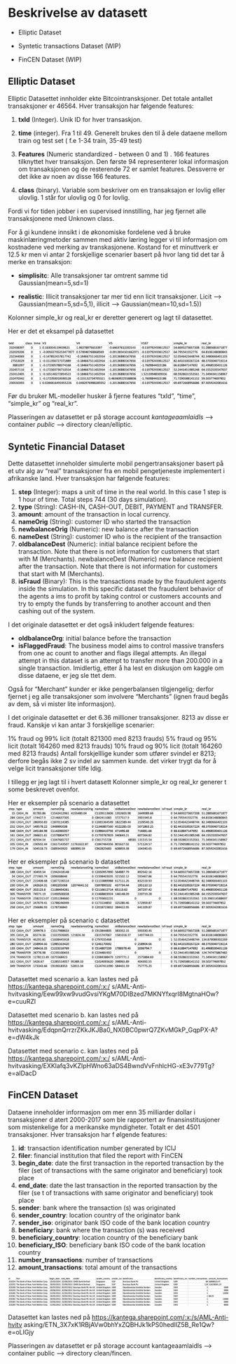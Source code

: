 
# Beskrivelse av datasett

- Elliptic Dataset

- Syntetic transactions Dataset (WIP)

- FinCEN Dataset (WIP)

## Elliptic Dataset

Elliptic Datasettet innholder ekte Bitcointransksjoner. Det totale antallet transaksjoner er 46564. Hver transaksjon har følgende features:

1. **txId** (Integer). Unik ID for hver transaskjon.

2. **time** (integer). Fra 1 til 49. Generelt brukes den til å dele dataene mellom train og test set ( f.e 1-34 train, 35-49 test)

3. **Features** (Numeric standardized - between 0 and 1) . 166 features tilknyttet hver transaksjon. Den første 94 representerer lokal informasjon om transaksjonen og de resterende 72 er samlet features. Dessverre er det ikke av noen av disse 166 features.

4. **class** (binary). Variable som beskriver om en transaksajon er lovlig eller ulovlig. 1 står for ulovlig og 0 for lovlig.

Fordi vi for tiden jobber i en supervised innstilling, har jeg fjernet alle transaksjonene med Unknown class.

For å gi kundene innsikt i de økonomiske fordelene ved å bruke maskinlæringmetoder sammen med aktiv læring legger vi til informasjon om kostnadene ved merking av transkasjonene. Kostand for et minuttverk er 12.5 kr men vi antar 2 forskjellige scenarier basert på hvor lang tid det tar å merke en transaksjon:

- **simplisitc**: Alle transaksjoner tar omtrent samme tid Gaussian(mean=5,sd=1)

- **realistic**: Illicit transaksjoner tar mer tid enn licit transaksjoner. Licit –> Gaussian(mean=5,sd=5,1), illicit –> Gaussian(mean=10,sd=1.5))

Kolonner simple_kr og real_kr er deretter generert og lagt til datasettet.

Her er det et eksampel på datasettet 

![image.png](/docs/images/elliptic.png)

Før du bruker ML-modeller husker å fjerne features “txId”, “time”, “simple_kr” og “real_kr”.

Plasseringen av datasettet er på storage account _kantageaamlaidls_ --> container _public_ --> directory clean/elliptic.



## Syntetic Financial Dataset

Dette datasettet inneholder simulerte mobil pengertransaksjoner basert på et utv
alg av “real” transaksjoner fra en mobil pengetjeneste implementert i afrikanske
 land. Hver transaksjon har følgende features:

1. **step** (Integer): maps a unit of time in the real world. In this case 1 step is 1
hour of time. Total steps 744 (30 days simulation).
2. **type** (String): CASH-IN, CASH-OUT, DEBIT, PAYMENT and TRANSFER.
3. **amount**: amount of the transaction in local currency.
4. **nameOrig** (String): customer ID who started the transaction
5. **newbalanceOrig** (Numeric): new balance after the transaction
6. **nameDest** (String): customer ID who is the recipient of the transaction
7. **oldbalanceDest** (Numeric): initial balance recipient before the transaction. Note
 that there is not information for customers that start with M (Merchants).
newbalanceDest (Numeric) new balance recipient after the transaction. Note that
there is not information for customers that start with M (Merchants).
8. **isFraud** (Binary): This is the transactions made by the fraudulent agents inside
the simulation. In this specific dataset the fraudulent behavior of the agents a
ims to profit by taking control or customers accounts and try to empty the funds
 by transferring to another account and then cashing out of the system.

I det originale datasettet er det også inkludert følgende features:
- **oldbalanceOrg**: initial balance before the transaction
- **isFlaggedFraud**: The business model aims to control massive transfers from one ac
count to another and flags illegal attempts. An illegal attempt in this dataset
is an attempt to transfer more than 200.000 in a single transaction.
Imidlertig, etter å ha lest en diskusjon om kaggle  om disse dataene, er jeg sle
ttet dem.

Også for “Merchant” kunder er ikke pengerbalansen tilgjengelig; derfor fjernet j
eg alle transaksjoner som involvere “Merchants” (ignen fraud begås av dem, så vi
 mister lite informasjon).

I det originale datasettet er det 6.36 millioner transaksjoner. 8213 av disse er
 fraud. Kanskje vi kan antar 3 forskjellige scenarier:

1% fraud og 99% licit (totalt 821300 med 8213 frauds)
5% fraud og 95% licit (totalt 164260 med 8213 frauds)
10% fraud og 90% licit (totalt 164260 med 8213 frauds)
Antall forskjelllige kunder som utfører svindel er 8213; derfore begås ikke 2 sv
indel av sammen kunde. det virker trygt da for å velge licit transaksjoner tilfe
ldig.

I tillegg er jeg lagt til i hvert datasett Kolonner simple_kr og real_kr generer
t some beskrevet ovenfor.

Her er eksempler på scenario a datasettet
![image.png](/docs/images/syntetic1.png)

Her er eksempler på scenario b datasettet
![image.png](/docs/images/syntetic2.png)

Her er eksempler på scenario c datasettet
![image.png](/docs/images/syntetic3.png)

Datasettet med scenario a. kan lastes ned på https://kantega.sharepoint.com/:x:/
s/AML-Anti-hvitvasking/Eew99xw9vudGvsiYKgM70DIBzed7MKNYfxqrI8MgtnaHOw?e=cuuRZl

Datasettet med scenario b. kan lastes ned på https://kantega.sharepoint.com/:x:/
s/AML-Anti-hvitvasking/EdqpnQrrzrZKkJKJBa0_NX0BC0pwrQ7ZKvMGkP_GqpPX-A?e=dW4kJk

Datasettet med scenario c. kan lastes ned på https://kantega.sharepoint.com/:x:/
s/AML-Anti-hvitvasking/EXKlafq3vKZIpHWno63aDS4BwndVvFnhlcHG-xE3v779Tg?e=aIDacD

## FinCEN Dataset
Dataene inneholder informasjon om mer enn 35 milliarder dollar i transaksjoner d
atert 2000-2017 som ble rapportert av finansinstitusjoner som mistenkelige for a
merikanske myndigheter. Totalt er det 4501 transaksjoner. Hver transaksjon har f
ølgende features:

1. **id**: transaction identification number generated by ICIJ
2. **filer**: financial institution that filed the report with FinCEN
3. **begin_date**: date the first transaction in the reported transaction by the filer
(set of transactions with the same originator and beneficiary) took place
4. **end_date**: date the last transaction in the reported transaction by the filer (se
t of transactions with same originator and beneficiary) took place
5. **sender**: bank where the transaction (s) was originated
6. **sender_country**: location country of the originator bank
7. **sender_iso**: originator bank ISO code of the bank location country
8. **beneficiary**: bank where the transaction (s) was received
9. **beneficiary_country**: location country of the beneficiary bank
10. **beneficiary_ISO**: beneficiary bank ISO code of the bank location country
11. **number_transactions**: number of transactions
12. **amount_transactions**: total amount of the transactions

![image.png](/docs/images/fincen.png)

Datasettet kan lastes ned på https://kantega.sharepoint.com/:x:/s/AML-Anti-hvitv
asking/ETN_3X7xK1RBjAVw0bhYxZQBHJk1kPS0hedIlZ5B_Re1Qw?e=oLIGjy



Plasseringen av datasettet er på storage account kantageaamlaidls --> container
public --> directory clean/fincen.

